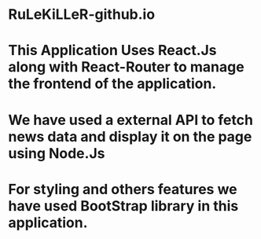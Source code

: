 # RuLeKiLLeR-github.io
# This Application Uses React.Js along with React-Router to manage the frontend of the application.
# We have used a external API to fetch news data and display it on the page using Node.Js
# For styling and others features we have used BootStrap library in this application.
